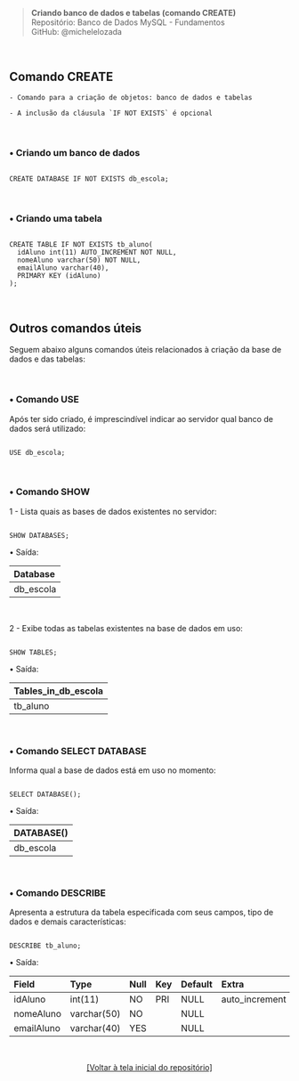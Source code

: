 > **Criando banco de dados e tabelas (comando CREATE)**     
> Repositório: Banco de Dados MySQL - Fundamentos  
> GitHub: @michelelozada
&nbsp;
     
&nbsp;     
## Comando CREATE
```
- Comando para a criação de objetos: banco de dados e tabelas

- A inclusão da cláusula `IF NOT EXISTS` é opcional  
```

&nbsp;
    
### • Criando um banco de dados
```mysql

CREATE DATABASE IF NOT EXISTS db_escola;
```

&nbsp; 

### • Criando uma tabela
```mysql

CREATE TABLE IF NOT EXISTS tb_aluno(
  idAluno int(11) AUTO_INCREMENT NOT NULL,
  nomeAluno varchar(50) NOT NULL,
  emailAluno varchar(40), 
  PRIMARY KEY (idAluno)
);
```

&nbsp;
     
## Outros comandos úteis
Seguem abaixo alguns comandos úteis relacionados à criação da base de dados e das tabelas:  
     
&nbsp;   

### • Comando USE  
Após ter sido criado, é imprescindível indicar ao servidor qual banco de dados será utilizado:    
```mysql

USE db_escola;
```

&nbsp;
     
### • Comando SHOW  
1 - Lista quais as bases de dados existentes no servidor:        
```mysql

SHOW DATABASES;
```
• Saída:

| Database  |
| :---      |
| db_escola | 

&nbsp;
 
2 - Exibe todas as tabelas existentes na base de dados em uso:     
```mysql

SHOW TABLES;
```
• Saída:  

| Tables_in_db_escola  |
| :---    		         |
| tb_aluno             | 

&nbsp;
     
### • Comando SELECT DATABASE  
Informa qual a base de dados está em uso no momento:    
```mysql

SELECT DATABASE();
```
• Saída: 

| DATABASE()  |
| :---        |
| db_escola   | 

&nbsp;
     
### • Comando DESCRIBE  
Apresenta a estrutura da tabela especificada com seus campos, tipo de dados e demais características: 
```mysql

DESCRIBE tb_aluno;
```
• Saída: 

| Field       | Type        | Null | Key  | Default | Extra          |
| :---        | :--         | :--- | :--- | :---    | :---           |
| idAluno	    | int(11)	    | NO   | PRI  | NULL    | auto_increment |	
| nomeAluno   | varchar(50) | NO   |      | NULL    |			           |
| emailAluno  | varchar(40) | YES  |	    | NULL    |		             |

&nbsp;    

<div align="center">
<a href="https://github.com/michelelozada/MySQL-Study-Notes">[Voltar à tela inicial do repositório]</a>
</div>